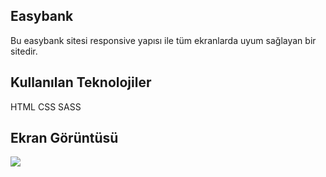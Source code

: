 <h2>Easybank</h2>

Bu easybank sitesi responsive yapısı ile tüm ekranlarda uyum sağlayan bir sitedir. 

<h2>Kullanılan Teknolojiler</h2>

HTML CSS SASS

<h2>Ekran Görüntüsü</h2>

![](easybank)
